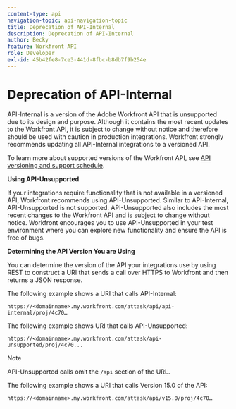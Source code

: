 ```yaml
---
content-type: api
navigation-topic: api-navigation-topic
title: Deprecation of API-Internal
description: Deprecation of API-Internal
author: Becky
feature: Workfront API
role: Developer
exl-id: 45b42fe8-7ce3-441d-8fbc-b8db7f9b254e
---
```

# Deprecation of API-Internal

API-Internal is a version of the Adobe Workfront API that is unsupported due to its design and purpose. Although it contains the most recent updates to the Workfront API, it is subject to change without notice and therefore should be used with caution in production integrations. Workfront strongly recommends updating all API-Internal integrations to a versioned API.

To learn more about supported versions of the Workfront API, see [API versioning and support schedule](../../wf-api/api/api-version-support-schedule.md).

**Using API-Unsupported**

If your integrations require functionality that is not available in a versioned API, Workfront recommends using API-Unsupported. Similar to API-Internal, API-Unsupported is not supported. API-Unsupported also includes the most recent changes to the Workfront API and is subject to change without notice. Workfront encourages you to use API-Unsupported in your test environment where you can explore new functionality and ensure the API is free of bugs.

**Determining the API Version You are Using**

You can determine the version of the API your integrations use by using REST to construct a URI that sends a call over HTTPS to Workfront and then returns a JSON response.

The following example shows a URI that calls API-Internal: 

```
https://<domainname>.my.workfront.com/attask/api/api-internal/proj/4c70…
```

The following example shows URI that calls API-Unsupported: 

```
https://<domainname>.my.workfront.com/attask/api-unsupported/proj/4c70...
```

>[!NOTE]
>
>API-Unsupported calls omit the `/api` section of the URL.

The following example shows a URI that calls Version 15.0 of the API: 

```
https://<domainname>.my.workfront.com/attask/api/v15.0/proj/4c70…
```
